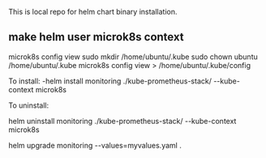 This is local repo for helm chart binary installation.


make helm user microk8s context
-
microk8s config view
sudo mkdir /home/ubuntu/.kube
sudo chown ubuntu /home/ubuntu/.kube
microk8s config view > /home/ubuntu/.kube/config

To install:
-helm install monitoring ./kube-prometheus-stack/ --kube-context microk8s

To uninstall:

helm uninstall monitoring ./kube-prometheus-stack/ --kube-context microk8s

helm upgrade monitoring --values=myvalues.yaml .



